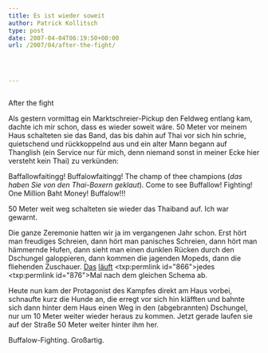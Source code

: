 ```yaml
---
title: Es ist wieder soweit
author: Patrick Kollitsch
type: post
date: 2007-04-04T06:19:50+00:00
url: /2007/04/after-the-fight/




---
```

<div class="flickr">
  <a href="http://www.flickr.com/photos/schreibblogade/445956648/"><img src="//farm1.static.flickr.com/148/445956648_a541bd314b.jpg" class="flickr-photo" alt="" /></a></p> 
  
  <p>
    After the fight
  </p>
</div>

Als gestern vormittag ein Marktschreier-Pickup den Feldweg entlang kam, dachte ich mir schon, dass es wieder soweit w&auml;re. 50 Meter vor meinem Haus schalteten sie das Band, das bis dahin auf Thai vor sich hin schrie, quietschend und r&uuml;ckkoppelnd aus und ein alter Mann begann auf Thanglish (ein Service nur f&uuml;r mich, denn niemand sonst in meiner Ecke hier versteht kein Thai) zu verk&uuml;nden:

Baffallowfaitingg! Buffalowfaitingg! The champ of thee champions (_das haben Sie von den Thai-Boxern geklaut_). Come to see Buffallow! Fighting! One Million Baht Money! Buffalow!!!

50 Meter weit weg schalteten sie wieder das Thaiband auf. Ich war gewarnt.

Die ganze Zeremonie hatten wir ja im vergangenen Jahr schon. Erst h&ouml;rt man freudiges Schreien, dann h&ouml;rt man panisches Schreien, dann h&ouml;rt man h&auml;mmernde Hufen, dann sieht man einen dunklen R&uuml;cken durch den Dschungel galoppieren, dann kommen die jagenden Mopeds, dann die fliehenden Zuschauer. <a href="860">Das</a> <a href="861">l&auml;uft</a> <txp:permlink id="866">jedes</a> <txp:permlink id="876">Mal</a> nach dem gleichen Schema ab.

Heute nun kam der Protagonist des Kampfes direkt am Haus vorbei, schnaufte kurz die Hunde an, die erregt vor sich hin kl&auml;fften und bahnte sich dann hinter dem Haus einen Weg in den (abgebrannten) Dschungel, nur um 10 Meter weiter wieder heraus zu kommen. Jetzt gerade laufen sie auf der Stra&szlig;e 50 Meter weiter hinter ihm her.

Buffalow-Fighting. Gro&szlig;artig.